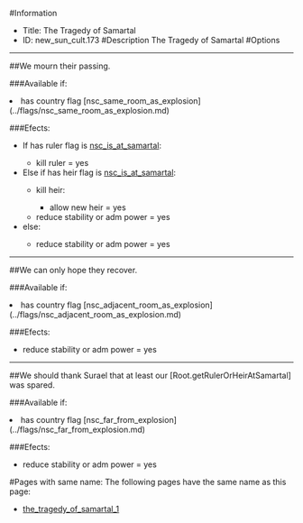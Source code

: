 #Information
 - Title: The Tragedy of Samartal
 - ID: new_sun_cult.173
#Description
The Tragedy of Samartal
#Options

___
##We mourn their passing.

###Available if:
<li>has country flag [nsc_same_room_as_explosion](../flags/nsc_same_room_as_explosion.md)</li>

###Efects:<ul><li>If has ruler flag is [nsc_is_at_samartal](../flags/nsc_is_at_samartal.md):</li><ul><li>kill ruler = yes</li></ul><li>Else if has heir flag is [nsc_is_at_samartal](../flags/nsc_is_at_samartal.md):</li><ul><li>kill heir:</li><ul><li>allow new heir = yes</li></ul><li>reduce stability or adm power = yes</li></ul><li>else:</li><ul><li>reduce stability or adm power = yes</li></ul></ul>

___
##We can only hope they recover.

###Available if:
<li>has country flag [nsc_adjacent_room_as_explosion](../flags/nsc_adjacent_room_as_explosion.md)</li>

###Efects:<ul><li>reduce stability or adm power = yes</li></ul>

___
##We should thank Surael that at least our [Root.getRulerOrHeirAtSamartal] was spared.

###Available if:
<li>has country flag [nsc_far_from_explosion](../flags/nsc_far_from_explosion.md)</li>

###Efects:<ul><li>reduce stability or adm power = yes</li></ul>


#Pages with same name:
The following pages have the same name as this page:
 - [the_tragedy_of_samartal_1](the_tragedy_of_samartal_1.md)
